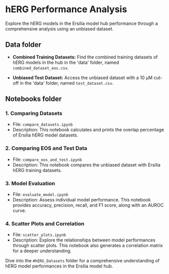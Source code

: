 # hERG Performance Analysis

Explore the hERG models in the Ersilia model hub performance through a comprehensive analysis using an unbiased dataset.

## Data folder

- **Combined Training Datasets:** Find the combined training datasets of hERG models in the hub in the 'data' folder, named `combined_dataset_eos.csv`.

- **Unbiased Test Dataset:** Access the unbiased dataset with a 10 μM cut-off in the 'data' folder, named `test_dataset.csv`.

## Notebooks folder

### 1. Comparing Datasets
- File: `compare_datasets.ipynb`
- Description: This notebook calculates and prints the overlap percentage of Ersilia hERG model datasets.

### 2. Comparing EOS and Test Data
- File: `compare_eos_and_test.ipynb`
- Description: This notebook compares the unbiased dataset with Ersilia hERG training datasets.

### 3. Model Evaluation
- File: `evaluate_model.ipynb`
- Description: Assess individual model performance. This notebook provides accuracy, precision, recall, and F1 score, along with an AUROC curve.

### 4. Scatter Plots and Correlation
- File: `scatter_plots.ipynb`
- Description: Explore the relationships between model performances through scatter plots. This notebook also generates a correlation matrix for a deeper understanding.

Dive into the `#hERG_Datasets` folder for a comprehensive understanding of hERG model performances in the Ersilia model hub.

